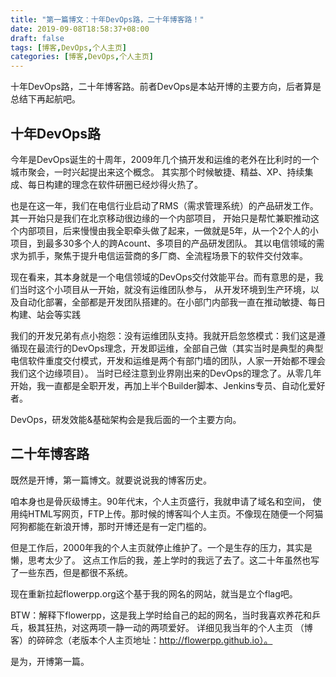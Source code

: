 ```yaml
---
title: "第一篇博文：十年DevOps路，二十年博客路！"
date: 2019-09-08T18:58:37+08:00
draft: false
tags: [博客,DevOps,个人主页]
categories: [博客,DevOps,个人主页]
---
```


十年DevOps路，二十年博客路。前者DevOps是本站开博的主要方向，后者算是总结下再起航吧。

## 十年DevOps路

今年是DevOps诞生的十周年，2009年几个搞开发和运维的老外在比利时的一个城市聚会，一时兴起提出来这个概念。
其实那个时候敏捷、精益、XP、持续集成、每日构建的理念在软件研圈已经炒得火热了。

也是在这一年，我们在电信行业启动了RMS（需求管理系统）的产品研发工作。其一开始只是我们在北京移动很边缘的一个内部项目，
开始只是帮忙兼职推动这个内部项目，后来慢慢由我全职牵头做了起来，一做就是5年，从一个2个人的小项目，到最多30多个人的跨Acount、多项目的产品研发团队。
其以电信领域的需求为抓手，聚焦于提升电信运营商的多厂商、全流程场景下的软件交付效率。

现在看来，其本身就是一个电信领域的DevOps交付效能平台。而有意思的是，我们当时这个小项目从一开始，就没有运维团队参与，
从开发环境到生产环境，以及自动化部署，全部都是开发团队搭建的。在小部门内部我一直在推动敏捷、每日构建、站会等实践

我们的开发兄弟有点小抱怨：没有运维团队支持。我就开启忽悠模式：我们这是遵循现在最流行的DevOps理念，开发即运维，全部自己做（其实当时是典型的典型电信软件重度交付模式，开发和运维是两个有部门墙的团队，人家一开始都不理会我们这个边缘项目）。
当时已经注意到业界刚出来的DevOps的理念了。从零几年开始，我一直都是全职开发，再加上半个Builder脚本、Jenkins专员、自动化爱好者。

DevOps，研发效能&基础架构会是我后面的一个主要方向。

##  二十年博客路
既然是开博，第一篇博文。就要说说我的博客历史。 

咱本身也是骨灰级博主。90年代末，个人主页盛行，我就申请了域名和空间，
使用纯HTML写网页，FTP上传。那时候的博客叫个人主页。不像现在随便一个阿猫阿狗都能在新浪开博，那时开博还是有一定门槛的。


但是工作后，2000年我的个人主页就停止维护了。一个是生存的压力，其实是懒，思考太少了。
这点工作后的我，差上学时的我远了去了。这二十年虽然也写了一些东西，但是都很不系统。

现在重新拉起flowerpp.org这个基于我的网名的网站，就当是立个flag吧。

BTW：解释下flowerpp，这是我上学时给自己的起的网名，当时我喜欢养花和乒乓，极其狂热，对这两项一静一动的两项爱好。
详细见我当年的个人主页 （博客）的碎碎念（老版本个人主页地址：http://flowerpp.github.io）。

是为，开博第一篇。